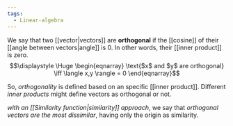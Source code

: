 ```yaml
---
tags:
  - Linear-algebra
---
```

We say that two [[vector|vectors]] are **orthogonal** if the [[cosine]] of their [[angle between vectors|angle]] is 0. In other words, their [[inner product]] is zero.
$$\displaystyle \Huge \begin{eqnarray} 
\text{$x$ and $y$ are orthogonal} \iff \langle x,y \rangle = 0
\end{eqnarray}$$

So, *orthogonality* is defined based on an specific [[inner product]]. Different *inner products* might define vectors as orthogonal or not.

*with an [[Similarity function|similarity]] approach*, we say that *orthogonal vectors are the most dissimilar*, having only the origin as similarity.
